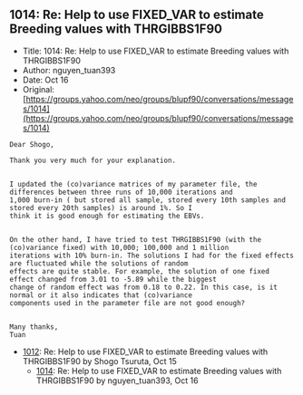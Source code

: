 ## 1014: Re: Help to use FIXED_VAR to estimate Breeding values with THRGIBBS1F90

- Title: 1014: Re: Help to use FIXED_VAR to estimate Breeding values with THRGIBBS1F90
- Author: nguyen_tuan393
- Date: Oct 16
- Original: [https://groups.yahoo.com/neo/groups/blupf90/conversations/messages/1014](https://groups.yahoo.com/neo/groups/blupf90/conversations/messages/1014)

```
Dear Shogo,

Thank you very much for your explanation.


I updated the (co)variance matrices of my parameter file, the differences between three runs of 10,000 iterations and
1,000 burn-in ( but stored all sample, stored every 10th samples and stored every 20th samples) is around 1%. So I
think it is good enough for estimating the EBVs. 


On the other hand, I have tried to test THRGIBBS1F90 (with the (co)variance fixed) with 10,000; 100,000 and 1 million
iterations with 10% burn-in. The solutions I had for the fixed effects are fluctuated while the solutions of random
effects are quite stable. For example, the solution of one fixed effect changed from 3.01 to -5.89 while the biggest
change of random effect was from 0.18 to 0.22. In this case, is it normal or it also indicates that (co)variance
components used in the parameter file are not good enough?


Many thanks,
Tuan
```

- [1012](1012.md): Re: Help to use FIXED_VAR to estimate Breeding values with THRGIBBS1F90 by Shogo Tsuruta, Oct 15
    - [1014](1014.md): Re: Help to use FIXED_VAR to estimate Breeding values with THRGIBBS1F90 by nguyen_tuan393, Oct 16
